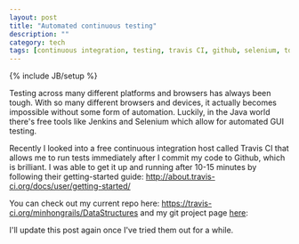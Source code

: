 ```yaml
---
layout: post
title: "Automated continuous testing"
description: ""
category: tech
tags: [continuous integration, testing, travis CI, github, selenium, tdd, test driven development, jenkins]
---
```

{% include JB/setup %}

Testing across many different platforms and browsers has always been tough.
With so many different browsers and devices, it actually becomes impossible 
without some form of automation. Luckily, in the Java world there's
free tools like Jenkins and Selenium which allow for automated GUI testing.

Recently I looked into a free continuous integration host called Travis CI that
allows me to run tests immediately after I commit my code to Github, which is 
brilliant. I was able to get it up and running after 10-15 minutes by following
their getting-started guide: <a href="http://about.travis-ci.org/docs/user/getting-started/" target="_blank">http://about.travis-ci.org/docs/user/getting-started/</a>

You can check out my current repo here: <a href="https://travis-ci.org/minhongrails/DataStructures" target="_blank">https://travis-ci.org/minhongrails/DataStructures</a> and my git project page <a href="https://github.com/minhongrails/DataStructuresAlgorithms" target="_blank">here</a>: 

I'll update this post again once I've tried them out for a while. 
